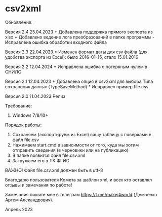 # csv2xml

Обновления:

Версия 2.4
	25.04.2023 + Добавлена поддержка прямого экспорта из xlsx
			   + Добавлено ведение лога преобразований в папке программы
			   - Исправлена ошибка обработки входного файла

Версия 2.3
	22.04.2023 * Изменен формат даты для csv файла (для удобства экспорта из Excel): было 2016-01-15, стало 15.01.2016

Версия 2.2
	12.04.2024 * Исправлена ошибка с потеряным нулем в СНИЛС

Версия 2.1
	12.04.2023 + Добавлена опция в сsv2xml для выбора Типа сохранения данных (TypeSaveMethod)
               * Исправлен пример file.csv

Версия 2.0 
	11.04.2023 Релиз

Требование: 
1. Windows 7/8/10+

Порядок работы:
1. Сохраняем (экспортируем из Excel) вашу таблицу с поверками в файл file.csv
2. Нажимаем start.cmd в зависимости от того, куда мы хотим отправить сведения (в черновики или на публикацию)
3. В папке появится файл file.csv.xml
4. Загружаем его в ЛК ФГИС

ВАЖНО! 
Файл file.csv.xml должен быть в utf-8


Благодарю пользователя Комета за шаблон xml, и всех кто оставлял отзывы и замечания по работе!

Замечания пишите мне в телеграм https://t.me/makej4world (Демченко Артем Алекандрович).

Апрель 2023